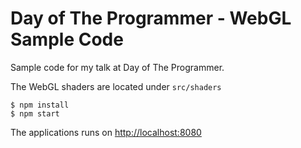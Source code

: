 # Day of The Programmer - WebGL Sample Code

Sample code for my talk at Day of The Programmer.

The WebGL shaders are located under `src/shaders`

```
$ npm install
$ npm start
```

The applications runs on [http://localhost:8080](http://localhost:8080)
